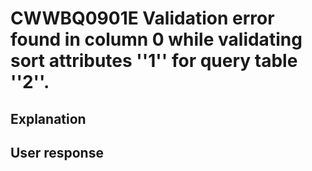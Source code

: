 # CWWBQ0901E Validation error found in column 0 while validating sort attributes ''1'' for query table ''2''.

## Explanation

## User response